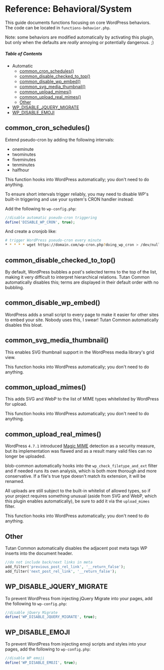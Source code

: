 # Reference: Behavioral/System

This guide documents functions focusing on core WordPress behaviors. The code can be located in `functions-behavior.php`.

Note: some behaviors are modified automatically by activating this plugin, but only when the defaults are *really* annoying or potentially dangerous. ;)



##### Table of Contents

 * Automatic
   * [common_cron_schedules()](#common_cron_schedules)
   * [common_disable_checked_to_top()](#common_disable_checked_to_top)
   * [common_disable_wp_embed()](#common_disable_wp_embed)
   * [common_svg_media_thumbnail()](#common_svg_media_thumbnail)
   * [common_upload_mimes()](#common_upload_mimes)
   * [common_upload_real_mimes()](#common_upload_real_mimes)
   * [Other](#other)
 * [WP_DISABLE_JQUERY_MIGRATE](#wp_disable_jquery_migrate)
 * [WP_DISABLE_EMOJI](#wp_disable_emoji)



## common_cron_schedules()

Extend pseudo-cron by adding the following intervals:

 * oneminute
 * twominutes
 * fiveminutes
 * tenminutes
 * halfhour

This function hooks into WordPress automatically; you don't need to do anything.

To ensure short intervals trigger reliably, you may need to disable WP's built-in triggering and use your system's CRON handler instead:

Add the following to `wp-config.php`:

```php
//disable automatic pseudo-cron triggering
define('DISABLE_WP_CRON', true);
```

And create a cronjob like:

```bash
# trigger WordPress pseudo-cron every minute
* * * * * wget https://domain.com/wp-cron.php?doing_wp_cron > /dev/null 2>&1
```



## common_disable_checked_to_top()

By default, WordPress bubbles a post's selected terms to the top of the list, making it very difficult to interpret hierarchical relations. Tutan Common automatically disables this; terms are displayed in their default order with no bubbling.



## common_disable_wp_embed()

WordPress adds a small script to every page to make it easier for other sites to embed your site. Nobody uses this, I swear! Tutan Common automatically disables this bloat.



## common_svg_media_thumbnail()

This enables SVG thumbnail support in the WordPress media library's grid view.

This function hooks into WordPress automatically; you don't need to do anything.



## common_upload_mimes()

This adds SVG and WebP to the list of MIME types whitelisted by WordPress for upload.

This function hooks into WordPress automatically; you don't need to do anything.



## common_upload_real_mimes()

WordPress `4.7.1` introduced [Magic MIME](https://en.wikipedia.org/wiki/File_format#Magic_number) detection as a security measure, but its implementation was flawed and as a result many valid files can no longer be uploaded.

blob-common automatically hooks into the `wp_check_filetype_and_ext` filter and if needed runs its own analysis, which is both more thorough and more conservative. If a file's true type doesn't match its extension, it will be renamed.

All uploads are still subject to the built-in whitelist of allowed types, so if your project requires something unusual (aside from SVG and WebP, which this plugin enables automatically), be sure to add it via the `upload_mimes` filter.

This function hooks into WordPress automatically; you don't need to do anything.



## Other

Tutan Common automatically disables the adjacent post meta tags WP inserts into the document header.

```php
//do not include back/next links in meta
add_filter('previous_post_rel_link', '__return_false');
add_filter('next_post_rel_link', '__return_false');
```



## WP_DISABLE_JQUERY_MIGRATE

To prevent WordPress from injecting jQuery Migrate into your pages, add the following to `wp-config.php`:

```php
//disable jQuery Migrate
define('WP_DISABLE_JQUERY_MIGRATE', true);
```



## WP_DISABLE_EMOJI

To prevent WordPress from injecting emoji scripts and styles into your pages, add the following to `wp-config.php`:

```php
//disable WP emoji
define('WP_DISABLE_EMOJI', true);
```
